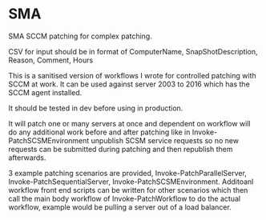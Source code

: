 # SMA
SMA SCCM patching for complex patching.

CSV for input should be in format of ComputerName, SnapShotDescription, Reason, Comment, Hours

This is a sanitised version of workflows I wrote for controlled patching with SCCM at work. It can be used against server 2003 to 2016 which has the SCCM agent installed.

It should be tested in dev before using in production.

It will patch one or many servers at once and dependent on workflow will do any additional work before and after patching like in Invoke-PatchSCSMEnvironment unpublish SCSM service requests so no new requests can be submitted during patching and then republish them afterwards.

3 example patching scenarios are provided, Invoke-PatchParallelServer, Invoke-PatchSequentialServer, Invoke-PatchSCSMEnvironment. Additoanl workflow front end scripts can be written for other scenarios which then call the main body workflow of Invoke-PatchWorkflow to do the actual workflow, example would be pulling a server out of a load balancer.
